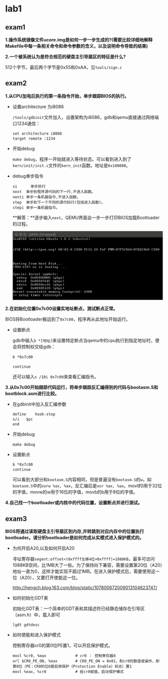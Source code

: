 # lab1

## exam1

**1.操作系统镜像文件ucore.img是如何一步一步生成的?(需要比较详细地解释Makefile中每一条相关命令和命令参数的含义，以及说明命令导致的结果)**

**2.一个被系统认为是符合规范的硬盘主引导扇区的特征是什么?**

512个字节，最后两个字节是0x55和0xAA，见`tools/sign.c`

## exam2

**1.从CPU加电后执行的第一条指令开始，单步跟踪BIOS的执行。**

* 设置architecture 为i8086

  `/tools/gdbinit`文件加入，设置架构为i8086，gdb和qemu直接通过网络端口1234通信：

  ```
  set architecture i8086
  target remote :1234
  ```

* 开始debug

  `make debug`，程序一开始就进入等待状态。可以看到进入到了`kern/init/init.c`文件的`kern_init`函数。地址是`0x100000`。

* debug单步指令

  ```
  si      单步执行
  next	单步到程序源代码的下一行,不进入函数。
  nexti	单步一条机器指令,不进入函数。
  step	单步到下一个不同的源代码行(包括进入函数)。
  stepi	单步一条机器指令。
  ```

  **解答：**逐步输入`next`，QEMU界面会一步一步打印BIOS加载Bootloader的过程。

  <img src="./img/lab1_exam2_stepbystep.png" width="600" alt="Bootloader过程">	

  

**2.在初始化位置0x7c00设置实地址断点，测试断点正常。**

BIOS将Bootloader搬运到了`0x7c00`，程序再从此地址开始运行。

* 设置断点

  gdb中输入`b *[地址]`来设置特定断点当qemu中的cpu执行到指定地址时，便会将控制权交给gdb：

  `b *0x7c00`

  `continue`

  还可以输入`x /10i 0x7c00`来查看汇编指令。

**3.从0x7c00开始跟踪代码运行，将单步跟踪反汇编得到的代码与bootasm.S和bootblock.asm进行比较。**

* 在gdbinit中加入反汇编参数

  ```
  define	hook-stop
  x/i	$pc
  end
  ```

* 开始debug

  `make debug`

* 设置断点

  ```
  b *0x7c00
  continue
  ```

  可以看到大部分和`bootasm.S`内容相同，但是普遍没有`bootasm.S`的`w`，如`bootasm.S`中的`xorw %ax, %ax`，反汇编后是`xor %ax, %ax`。movl的l用于32位的字值，movw的w用于16位的字值，movb的b用于8位的字值。

  

**4.自己找一个bootloader或内核中的代码位置，设置断点并进行测试。**

## exam3

**BIOS将通过读取硬盘主引导扇区到内存,并转跳到对应内存中的位置执行bootloader。请分析bootloader是如何完成从实模式进入保护模式的。**

* 为何开启A20,以及如何开启A20

  寻址寄存器`segent:offset<(0xffff左移4位+0xffff)=1088KB`，最多可访问1088KB空间，比1MB大了一些。为了保持向下兼容，需要设置第20位（A20）地址一直为0，这样才能实现不超过1MB。在进入保护模式后，需要使用这一位（A20），又要打开使能这一位。

  http://hengch.blog.163.com/blog/static/107800672009013104623747/

* 如何初始化GDT表

  初始化GDT表：一个简单的GDT表和其描述符已经静态储存在引导区（asm.h）中，载入即可

  ```assembly
  lgdt gdtdesc
  ```

  

* 如何使能和进入保护模式

  控制寄存器cr0的第0位PE置1，可以开启保护模式。

  ```assembly
  movl %cr0, %eax             # cr0 ： 控制寄存器0
  orl $CR0_PE_ON, %eax        # CR0_PE_ON = 0x01，和cr0的数值或操作，即第0位（PE：CR0的位0是启用保护（Protection Enable）标志）置1
  movl %eax, %cr0             # 给cr0赋值，启动保护模式
  ```

  